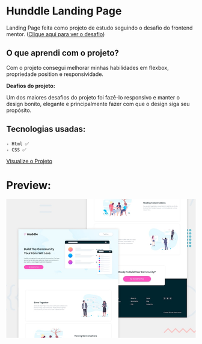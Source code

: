 # Hunddle Landing Page

Landing Page feita como projeto de estudo seguindo o desafio do frontend mentor. ([Clique aqui para ver o desafio](https://www.frontendmentor.io/challenges/huddle-landing-page-with-alternating-feature-blocks-5ca5f5981e82137ec91a5100))

## **O que aprendi com o projeto?**

Com o projeto consegui melhorar minhas habilidades em flexbox, propriedade position e responsividade. 

**Deafios do projeto:**

Um dos maiores desafios do projeto foi fazê-lo responsivo e manter o design bonito, elegante e principalmente fazer com que o design siga seu propósito.

## **Tecnologias usadas:**

    - Html ✅
    - CSS ✅

[Visualize o Projeto](https://l-wendell.github.io/Hundlle-LandingPage/)

# Preview:

![img](./design/desktop-preview.jpg)
